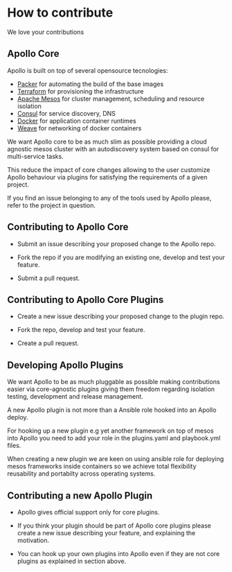 How to contribute
=================

We love your contributions

## Apollo Core

Apollo is built on top of several opensource tecnologies:

* [Packer](https://packer.io) for automating the build of the base images
* [Terraform](https://www.terraform.io/) for provisioning the infrastructure
* [Apache Mesos](http://mesos.apache.org/) for cluster management, scheduling and resource isolation
* [Consul](http://consul.io) for service discovery, DNS
* [Docker](http://docker.io) for application container runtimes
* [Weave](https://github.com/zettio/weave) for networking of docker containers

We want Apollo core to be as much slim as possible providing a cloud agnostic mesos cluster with an autodiscovery system based on consul for multi-service tasks.

This reduce the impact of core changes allowing to the user customize Apollo behaviour via plugins for satisfying the requirements of a given project.

If you find an issue belonging to any of the tools used by Apollo please, refer to the project in question.

## Contributing to Apollo Core

* Submit an issue describing your proposed change to the Apollo repo.

* Fork the repo if you are modifying an existing one, develop and test your feature.

* Submit a pull request.

## Contributing to Apollo Core Plugins

* Create a new issue describing your proposed change to the plugin repo.

* Fork the repo, develop and test your feature.

* Create a pull request.

## Developing Apollo Plugins

We want Apollo to be as much pluggable as possible making contributions easier via core-agnostic plugins giving them freedom regarding isolation testing, development and release management.

A new Apollo plugin is not more than a Ansible role hooked into an Apollo deploy.

For hooking up a new plugin e.g yet another framework on top of mesos into Apollo you need to add your role in the plugins.yaml and playbook.yml files.

When creating a new plugin we are keen on using ansible role for deploying mesos frameworks inside containers so we achieve total flexibility reusability and portabilty across operating systems.

## Contributing a new Apollo Plugin

* Apollo gives official support only for core plugins.

* If you think your plugin should be part of Apollo core plugins please create a new issue describing your feature, and explaining the motivation.

* You can hook up your own plugins into Apollo even if they are not core plugins as explained in section above.